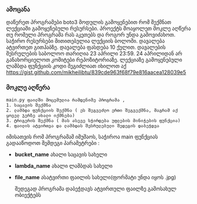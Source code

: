 ### ამოცანა
 დაწერეთ პროგრამები boto3 მოდულის გამოყენებით რომ შექმნათ ლექციაში
გამოყენებული რესურსები. პროექტს მოაყოლეთ მოკლე აღწერა თუ რომელი
პროგრამა რას აკეთებს და როგორ უნდა გამოვიძახოთ. საჭირო რესურსები
მითითებულია ლექციის ბოლოში. დავალება ატვირთეთ გითჰაბზე. დავალება
ფასდება 10 ქულით. დავალების შესრულების საბოლოო თარიღია 23 აპრილი
23:59. 24 აპრილიდან არ განახორციელოთ კომიტები რეპოზიტორიაზე. ლექციაზე
გამოყენებული ლამბდა ფუნქციის კოდი შეგიძლიათ იხილოთ აქ
https://gist.github.com/mikheilibtu/839cde963f68f79e816aacea128039e5


### მოკლე აღწერა

    main.py ფაილში მოცემულია რამდენიმე პროგრამა ,
    1. საცავის შექმნა
    2. ლამბდა ფუნქციის შექმნა ( ეს შეგვეძლო ერთი შეგვექმნა, მაგრამ აქ ყოველ ჯერზე ახალი იქმნება)
    3. ტრიგერის შექმნა ( მას ასევე სჭირდება უფლების მინიჭების ფუნქცია) 
    4. ფაილის ატვირთვა და ლამბდას შესრულებული შედეგის დაბეჭდვა
  
იმისათვის რომ პროგრამამ იმუშაოს, საჭიროა main ფუნქციას გადააწოდოთ შემდეგი პარამეტრები : 
 * **bucket_name**  ახალი საცავის  სახელი
 * **lambda_name**  ახალი ლამბდას სახელი
 * **file_name**  ასატვირთი ფაილის სახელი(ფორმატი უნდა იყოს .jpg)

    შედეგად პროგრამა დაბეჭდავს ატვირთული ფაილზე გამოსახულ ობიექტებს
